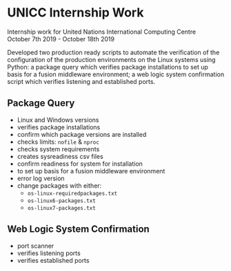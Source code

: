 # UNICC Internship Work

Internship work for United Nations International Computing Centre
<br>
October 7th 2019 - October 18th 2019

Developed two production ready scripts to automate the verification of the configuration of the production environments on the Linux systems using Python: a package query which verifies package installations to set up basis for a fusion middleware environment; a web logic system confirmation script which verifies listening and established ports.

## Package Query
- Linux and Windows versions
- verifies package installations
- confirm which package versions are installed
- checks limits: ```nofile``` & ```nproc```
- checks system requirements
- creates sysreadiness csv files
- confirm readiness for system for installation
- to set up basis for a fusion middleware environment
- error log version
- change packages with either:
    - ```os-linux-requiredpackages.txt```
    - ```os-linux6-packages.txt```
    - ```os-linux7-packages.txt```

## Web Logic System Confirmation
- port scanner
- verifies listening ports
- verifies established ports
